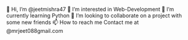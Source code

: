 👋 Hi, I’m @jeetmishra47
👀 I’m interested in Web-Development
🌱 I’m currently learning Python
💞️ I’m looking to collaborate on a project with some new friends
📫 How to reach me Contact me at @mrjeet088gmail.com

<!---
jeet4747/jeet4747 is a ✨ special ✨ repository because its `README.md` (this file) appears on your GitHub profile.
You can click the Preview link to take a look at your changes.
--->
